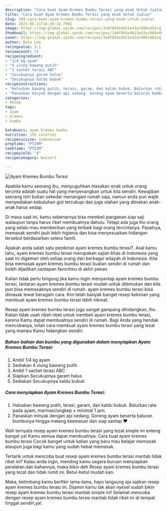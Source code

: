 ```yaml
---
description: "Cara buat Ayam Kremes Bumbu Terasi yang enak Untuk Jualan"
title: "Cara buat Ayam Kremes Bumbu Terasi yang enak Untuk Jualan"
slug: 589-cara-buat-ayam-kremes-bumbu-terasi-yang-enak-untuk-jualan
date: 2021-05-11T16:34:32.790Z
image: https://img-global.cpcdn.com/recipes/3a0f893e4b21e43a/680x482cq70/ayam-kremes-bumbu-terasi-foto-resep-utama.jpg
thumbnail: https://img-global.cpcdn.com/recipes/3a0f893e4b21e43a/680x482cq70/ayam-kremes-bumbu-terasi-foto-resep-utama.jpg
cover: https://img-global.cpcdn.com/recipes/3a0f893e4b21e43a/680x482cq70/ayam-kremes-bumbu-terasi-foto-resep-utama.jpg
author: Dale Lee
ratingvalue: 3.1
reviewcount: 15
recipeingredient:
- "1/4 kg ayam"
- "4 siung bawang putih"
- "1 sachet terasi ABC"
- "Secukupnya garam halus"
- "Secukupnya kaldu bubuk"
recipeinstructions:
- "Haluskan bawang putih, terasi, garam, dan kaldu bubuk. Balurkan rata pada ayam, marinasi/ungkep ± minimal 1 jam."
- "Panaskan minyak dengan api sedang. Goreng ayam beserta baluran bumbunya hingga matang keemasan dan siap santap ❤"
categories:
- Resep
tags:
- ayam
- kremes
- bumbu

katakunci: ayam kremes bumbu 
nutrition: 155 calories
recipecuisine: Indonesian
preptime: "PT29M"
cooktime: "PT52M"
recipeyield: "4"
recipecategory: Dessert

---
```



![Ayam Kremes Bumbu Terasi](https://img-global.cpcdn.com/recipes/3a0f893e4b21e43a/680x482cq70/ayam-kremes-bumbu-terasi-foto-resep-utama.jpg)

Apabila kamu seorang ibu, menyuguhkan masakan enak untuk orang tercinta adalah suatu hal yang menyenangkan untuk kita sendiri. Kewajiban seorang istri bukan sekedar menangani rumah saja, namun anda pun wajib menyediakan kebutuhan gizi tercukupi dan juga olahan yang dimakan anak-anak harus sedap.

Di masa  saat ini, kamu sebenarnya bisa membeli panganan siap saji walaupun tanpa harus ribet membuatnya dahulu. Tetapi ada juga lho orang yang selalu mau memberikan yang terbaik bagi orang tercintanya. Pasalnya, memasak sendiri jauh lebih higienis dan bisa menyesuaikan hidangan tersebut berdasarkan selera famili. 



Apakah anda salah satu penikmat ayam kremes bumbu terasi?. Asal kamu tahu, ayam kremes bumbu terasi merupakan sajian khas di Indonesia yang saat ini digemari oleh setiap orang dari berbagai wilayah di Indonesia. Kita bisa memasak ayam kremes bumbu terasi buatan sendiri di rumah dan boleh dijadikan santapan favoritmu di akhir pekan.

Kalian tidak perlu bingung jika kamu ingin menyantap ayam kremes bumbu terasi, lantaran ayam kremes bumbu terasi mudah untuk ditemukan dan kita pun bisa memasaknya sendiri di rumah. ayam kremes bumbu terasi bisa dimasak lewat beragam cara. Kini telah banyak banget resep kekinian yang membuat ayam kremes bumbu terasi lebih nikmat.

Resep ayam kremes bumbu terasi juga sangat gampang dihidangkan, lho. Kalian tidak usah ribet-ribet untuk membeli ayam kremes bumbu terasi, karena Kamu dapat membuatnya sendiri di rumah. Bagi Anda yang hendak mencobanya, inilah cara membuat ayam kremes bumbu terasi yang lezat yang mampu Kamu hidangkan sendiri.

<!--inarticleads1-->

##### Bahan-bahan dan bumbu yang digunakan dalam menyiapkan Ayam Kremes Bumbu Terasi:

1. Ambil 1/4 kg ayam
1. Sediakan 4 siung bawang putih
1. Ambil 1 sachet terasi ABC
1. Siapkan Secukupnya garam halus
1. Sediakan Secukupnya kaldu bubuk




<!--inarticleads2-->

##### Cara menyiapkan Ayam Kremes Bumbu Terasi:

1. Haluskan bawang putih, terasi, garam, dan kaldu bubuk. Balurkan rata pada ayam, marinasi/ungkep ± minimal 1 jam.
1. Panaskan minyak dengan api sedang. Goreng ayam beserta baluran bumbunya hingga matang keemasan dan siap santap ❤




Wah ternyata resep ayam kremes bumbu terasi yang lezat simple ini enteng banget ya! Kamu semua dapat membuatnya. Cara buat ayam kremes bumbu terasi Cocok banget untuk kalian yang baru mau belajar memasak ataupun juga bagi kamu yang sudah hebat memasak.

Tertarik untuk mencoba buat resep ayam kremes bumbu terasi mantab tidak ribet ini? Kalau anda ingin, mending kamu segera buruan menyiapkan peralatan dan bahannya, maka bikin deh Resep ayam kremes bumbu terasi yang lezat dan tidak rumit ini. Betul-betul mudah kan. 

Maka, ketimbang kamu berfikir lama-lama, hayo langsung aja sajikan resep ayam kremes bumbu terasi ini. Dijamin kamu tak akan nyesel sudah bikin resep ayam kremes bumbu terasi mantab simple ini! Selamat mencoba dengan resep ayam kremes bumbu terasi mantab tidak ribet ini di tempat tinggal sendiri,ya!.


